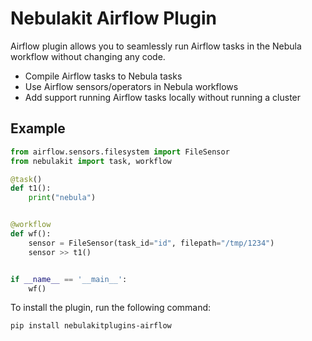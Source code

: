 # Nebulakit Airflow Plugin
Airflow plugin allows you to seamlessly run Airflow tasks in the Nebula workflow without changing any code.

- Compile Airflow tasks to Nebula tasks
- Use Airflow sensors/operators in Nebula workflows
- Add support running Airflow tasks locally without running a cluster

## Example
```python
from airflow.sensors.filesystem import FileSensor
from nebulakit import task, workflow

@task()
def t1():
    print("nebula")


@workflow
def wf():
    sensor = FileSensor(task_id="id", filepath="/tmp/1234")
    sensor >> t1()


if __name__ == '__main__':
    wf()
```


To install the plugin, run the following command:

```bash
pip install nebulakitplugins-airflow
```
